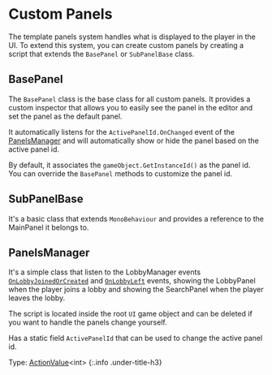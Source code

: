 # Custom Panels

The template panels system handles what is displayed to the player in the UI. To extend this system, you can create custom panels by creating a script that extends the `BasePanel` or `SubPanelBase` class.

## BasePanel

The `BasePanel` class is the base class for all custom panels. It provides a custom inspector that allows you to easily see the panel in the editor and set the panel as the default panel.

It automatically listens for the `ActivePanelId.OnChanged` event of the [PanelsManager](#panelsmanager) and will automatically show or hide the panel based on the active panel id.

By default, it associates the `gameObject.GetInstanceId()` as the panel id. You can override the `BasePanel` methods to customize the panel id.

## SubPanelBase

It's a basic class that extends `MonoBehaviour` and provides a reference to the MainPanel it belongs to.

## PanelsManager

It's a simple class that listen to the LobbyManager events [`OnLobbyJoinedOrCreated`](../managing-lobbies/lobby-manager.md#onlobbyjoinedorcreated) and [`OnLobbyLeft`](../managing-lobbies/lobby-manager.md#onlobbyleft) events, showing the LobbyPanel when the player joins a lobby and showing the SearchPanel when the player leaves the lobby.

The script is located inside the root `UI` game object and can be deleted if you want to handle the panels change yourself.

Has a static field `ActivePanelId` that can be used to change the active panel id.

Type: [ActionValue](../others/action-value.md)<int\>
{:.info .under-title-h3}
